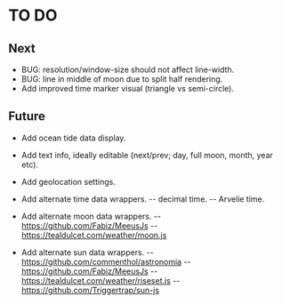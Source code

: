 # TO DO

## Next

- BUG: resolution/window-size should not affect line-width.
- BUG: line in middle of moon due to split half rendering.
- Add improved time marker visual (triangle vs semi-circle).

## Future

- Add ocean tide data display.
- Add text info, ideally editable (next/prev; day, full moon, month, year etc).
- Add geolocation settings.

- Add alternate time data wrappers.
-- decimal time.
-- Arvelie time.

- Add alternate moon data wrappers.
-- https://github.com/Fabiz/MeeusJs
-- https://tealdulcet.com/weather/moon.js

- Add alternate sun data wrappers.
-- https://github.com/commenthol/astronomia
-- https://github.com/Fabiz/MeeusJs
-- https://tealdulcet.com/weather/riseset.js
-- https://github.com/Triggertrap/sun-js